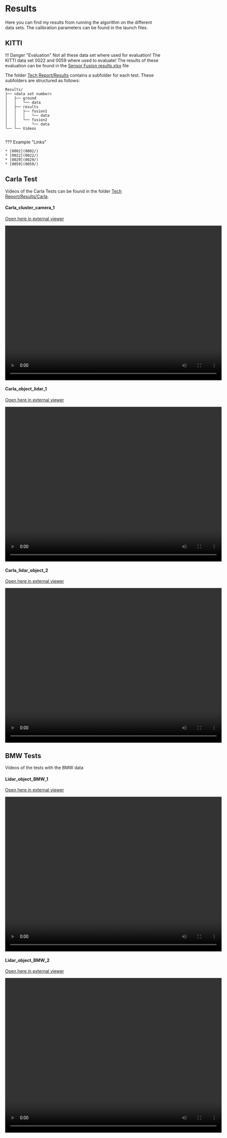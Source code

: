 # Results

Here you can find my results from running the algorithm on the different data sets.
The calibration parameters can be found in the launch files.

## KITTI

!!! Danger "Evaluation"
    Not all these data set where used for evaluation! The KITTI data set 0022 and 0059 where used to evaluate!
    The results of these evaluation can be found in the [Sensor Fusion results.xlsx](Sensor%20Fusion%20results.xlsx) file
        
The folder [Tech Report/Results](../Results) contains a subfolder for each test. These subfolders are structured as follows:

```
Results/
├── <data set number>
│   ├── ground
│   │   └── data
│   ├── results
│   │   ├── fusion1
│   │   │   └── data
│   │   └── fusion2
│   │       └── data
└── └── Videos
 
```
??? Example "Links"

    * [0002](0002/)
    * [0022](0022/)
    * [0029](0029/)
    * [0059](0059/)

## Carla Test

Videos of the Carla Tests can be found in the folder [Tech Report/Results/Carla](Carla).


#### Carla_cluster_camera_1

<a href="Carla/Carla_cluster_camera_1.mkv" target="_blank">Open here in external viewer</a>

<video width="700" height="500" controls>
  <source src="Carla/Carla_cluster_camera_1.mkv" type="video/mp4">
    Your browser does not support the video tag.
</video>

#### Carla_object_lidar_1

<a href="Carla/Carla_object_lidar_1.mkv" target="_blank">Open here in external viewer</a>

<video width="700" height="500" controls>
  <source src="Carla/Carla_object_lidar_1.mkv" type="video/mp4">
    Your browser does not support the video tag.
</video>

#### Carla_lidar_object_2

<a href="Carla/Carla_lidar_object_2.mkv" target="_blank">Open here in external viewer</a>

<video width="700" height="500" controls>
  <source src="Carla/Carla_lidar_object_2.mkv" type="video/mp4">
    Your browser does not support the video tag.
</video>

## BMW Tests

Videos of the tests with the BMW data

#### Lidar_object_BMW_1

<a href="BMW/Lidar_object_BMW_1.mkv" target="_blank">Open here in external viewer</a>

<video width="700" height="500" controls>
  <source src="BMW/Lidar_object_BMW_1.mkv" type="video/mp4">
    Your browser does not support the video tag.
</video>

#### Lidar_object_BMW_2

<a href="BMW/Lidar_object_BMW_2.mkv" target="_blank">Open here in external viewer</a>

<video width="700" height="500" controls>
  <source src="BMW/Lidar_object_BMW_2.mkv" type="video/mp4">
    Your browser does not support the video tag.
</video>
